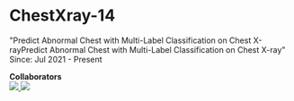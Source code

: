 # ChestXray-14
"Predict Abnormal Chest with Multi-Label Classification on Chest X-rayPredict Abnormal Chest with Multi-Label Classification on Chest X-ray" <br>
Since: Jul 2021 - Present

**Collaborators** <br>
<a href="https://www.linkedin.com/in/chonsawat-nakanam/"> 
    <img src="https://img.shields.io/badge/Chonsawat Nakanam-ffffff?style=for-the-badge&logo=LinkedIn&logoColor=black"> 
</a>
<a href="https://www.linkedin.com/in/chanisara-sangsai-12685b241/"> 
    <img src="https://img.shields.io/badge/Chanisara Sangsai-ffffff?style=for-the-badge&logo=LinkedIn&logoColor=black"> 
</a>